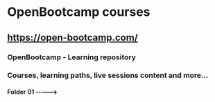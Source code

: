 # OpenBootcamp courses
## https://open-bootcamp.com/
### OpenBootcamp - Learning repository
### Courses, learning paths, live sessions content and more...

#### Folder 01 -----> 
